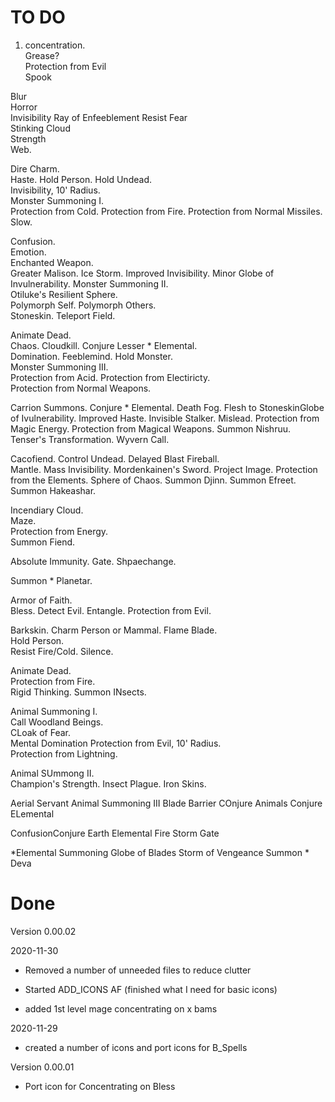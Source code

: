 # TO DO
1) concentration.  
Grease?  
Protection from Evil  
Spook  
  
Blur  
Horror  
Invisibility
Ray of Enfeeblement
Resist Fear   
Stinking Cloud  
Strength   
Web.  
  
Dire Charm.  
Haste. 
Hold Person. 
Hold Undead.  
Invisibility, 10' Radius.  
Monster Summoning I.  
Protection from Cold. 
Protection from Fire. 
Protection from Normal Missiles. 
Slow.  
  
Confusion.  
Emotion.  
Enchanted Weapon.  
Greater Malison. 
Ice Storm. 
Improved Invisibility. 
Minor Globe of Invulnerability. 
Monster Summoning II.  
Otiluke's Resilient Sphere.  
Polymorph Self. 
Polymorph Others.  
Stoneskin. 
Teleport Field.  
  
Animate Dead.  
Chaos. 
Cloudkill. 
Conjure Lesser * Elemental.  
Domination. 
Feeblemind. 
Hold Monster.  
Monster Summoning III.  
Protection from Acid. 
Protection from Electiricty.  
Protection from Normal Weapons. 
   
Carrion Summons. 
Conjure * Elemental. 
Death Fog. 
Flesh to StoneskinGlobe of Ivulnerability. 
Improved Haste. 
Invisible Stalker. 
Mislead. 
Protection from Magic Energy. 
Protection from Magical Weapons. 
Summon Nishruu. 
Tenser's Transformation. 
Wyvern Call.  

Cacofiend. 
Control Undead. 
Delayed Blast Fireball.  
Mantle. 
Mass Invisibility. 
Mordenkainen's Sword. 
Project Image. 
Protection from the Elements. 
Sphere of Chaos. 
Summon Djinn. 
Summon Efreet. 
Summon Hakeashar.  
  
Incendiary Cloud.  
Maze.  
Protection from Energy.  
Summon Fiend. 
  
Absolute Immunity. 
Gate. 
Shpaechange. 
  
Summon * Planetar.  
  
Armor of Faith.  
Bless. 
Detect Evil. 
Entangle. 
Protection from Evil.  
  
Barkskin. 
Charm Person or Mammal. 
Flame Blade.  
Hold Person.  
Resist Fire/Cold. 
Silence.  
  
Animate Dead.  
Protection from Fire.  
Rigid Thinking. 
Summon INsects. 
  
Animal Summoning I.  
Call Woodland Beings.  
CLoak of Fear.  
Mental Domination 
Protection from Evil, 10' Radius.  
Protection from Lightning.  

Animal SUmmong II.  
Champion's Strength. 
Insect Plague. 
Iron Skins. 

Aerial Servant
Animal Summoning III 
Blade Barrier 
COnjure Animals
Conjure ELemental 

ConfusionConjure Earth Elemental 
Fire Storm
Gate 

*Elemental Summoning 
Globe of Blades 
Storm of Vengeance
Summon * Deva 

# Done

Version 0.00.02

2020-11-30

- Removed a number of unneeded files to reduce clutter

- Started ADD_ICONS AF (finished what I need for basic icons)

- added 1st level mage concentrating on x bams

2020-11-29

- created a number of icons and port icons for B_Spells


Version 0.00.01


- Port icon for Concentrating on Bless
